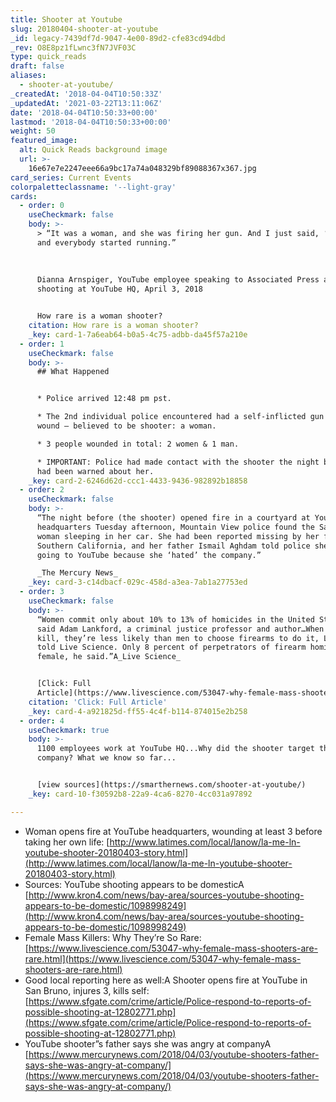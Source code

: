 ```yaml
---
title: Shooter at Youtube
slug: 20180404-shooter-at-youtube
_id: legacy-7439df7d-9047-4e00-89d2-cfe83cd94dbd
_rev: O8E8pz1fLwnc3fN7JVF03C
type: quick_reads
draft: false
aliases:
  - shooter-at-youtube/
_createdAt: '2018-04-04T10:50:33Z'
_updatedAt: '2021-03-22T13:11:06Z'
date: '2018-04-04T10:50:33+00:00'
lastmod: '2018-04-04T10:50:33+00:00'
weight: 50
featured_image:
  alt: Quick Reads background image
  url: >-
    16e67e7e2247eee66a9bc17a74a048329bf89088367x367.jpg
card_series: Current Events
colorpaletteclassname: '--light-gray'
cards:
  - order: 0
    useCheckmark: false
    body: >-
      > “It was a woman, and she was firing her gun. And I just said, ‘Shooter’,
      and everybody started running.”  
        
        
        
      Dianna Arnspiger, YouTube employee speaking to Associated Press about
      shooting at YouTube HQ, April 3, 2018


      How rare is a woman shooter?
    citation: How rare is a woman shooter?
    _key: card-1-7a6eab64-b0a5-4c75-adbb-da45f57a210e
  - order: 1
    useCheckmark: false
    body: >-
      ## What Happened


      * Police arrived 12:48 pm pst.

      * The 2nd individual police encountered had a self-inflicted gun shot
      wound – believed to be shooter: a woman.

      * 3 people wounded in total: 2 women & 1 man.

      * IMPORTANT: Police had made contact with the shooter the night before…and
      had been warned about her.
    _key: card-2-6246d62d-ccc1-4433-9436-982892b18858
  - order: 2
    useCheckmark: false
    body: >-
      “The night before (the shooter) opened fire in a courtyard at YouTube’s
      headquarters Tuesday afternoon, Mountain View police found the San Diego
      woman sleeping in her car. She had been reported missing by her family in
      Southern California, and her father Ismail Aghdam told police she might be
      going to YouTube because she ‘hated’ the company.”  

      _The Mercury News_
    _key: card-3-c14dbacf-029c-458d-a3ea-7ab1a27753ed
  - order: 3
    useCheckmark: false
    body: >-
      “Women commit only about 10% to 13% of homicides in the United States,
      said Adam Lankford, a criminal justice professor and author…When women do
      kill, they’re less likely than men to choose firearms to do it, Lankford
      told Live Science. Only 8 percent of perpetrators of firearm homicides are
      female, he said.”A_Live Science_


      [Click: Full
      Article](https://www.livescience.com/53047-why-female-mass-shooters-are-rare.html)
    citation: 'Click: Full Article'
    _key: card-4-a921825d-ff55-4c4f-b114-874015e2b258
  - order: 4
    useCheckmark: true
    body: >-
      1100 employees work at YouTube HQ...Why did the shooter target the
      company? What we know so far...


      [view sources](https://smarthernews.com/shooter-at-youtube/)
    _key: card-10-f30592b8-22a9-4ca6-8270-4cc031a97892

---
```

* Woman opens fire at YouTube headquarters, wounding at least 3 before taking her own life: [http://www.latimes.com/local/lanow/la-me-ln-youtube-shooter-20180403-story.html](http://www.latimes.com/local/lanow/la-me-ln-youtube-shooter-20180403-story.html)
* Sources: YouTube shooting appears to be domesticA [http://www.kron4.com/news/bay-area/sources-youtube-shooting-appears-to-be-domestic/1098998249](http://www.kron4.com/news/bay-area/sources-youtube-shooting-appears-to-be-domestic/1098998249)
* Female Mass Killers: Why They’re So Rare: [https://www.livescience.com/53047-why-female-mass-shooters-are-rare.html](https://www.livescience.com/53047-why-female-mass-shooters-are-rare.html)
* Good local reporting here as well:A Shooter opens fire at YouTube in San Bruno, injures 3, kills self: [https://www.sfgate.com/crime/article/Police-respond-to-reports-of-possible-shooting-at-12802771.php](https://www.sfgate.com/crime/article/Police-respond-to-reports-of-possible-shooting-at-12802771.php)
* YouTube shooter”s father says she was angry at companyA [https://www.mercurynews.com/2018/04/03/youtube-shooters-father-says-she-was-angry-at-company/](https://www.mercurynews.com/2018/04/03/youtube-shooters-father-says-she-was-angry-at-company/)